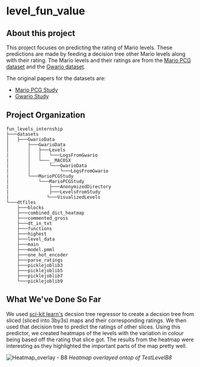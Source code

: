# level_fun_value
## About this project
This project focuses on predicting the rating of Mario levels. These predictions are made by feeding a decision tree other Mario levels along with their rating. The Mario levels and their ratings are from the [Mario PCG dataset](http://guzdial.com/datasets/MarioPCGStudy.zip) and the [Gwario dataset](http://guzdial.com/datasets/GwarioData.zip).

The original papers for the datasets are:
- [Mario PCG Study](https://www.aaai.org/ocs/index.php/AIIDE/AIIDE16/paper/download/14008/13593)
- [Gwario Study](https://dl.acm.org/doi/pdf/10.1145/3102071.3102077)

## Project Organization
```
fun_levels_internship
├───datasets
│   ├───GwarioData
│       ├───GwarioData
│       │   ├───Levels
|       │   │   └───LogsFromGwario
|       │   └───__MACOSX
|       │       └───GwarioData
|       │           └───LogsFromGwario
|       └───MarioPCGStudy
|           └───MarioPCGStudy
|               ├───AnonymizedDirectory
|               ├───LevelsFromStudy
|              └───VisualizedLevels
└───dtfiles
    ├───blocks
    ├───combined_dict_heatmap
    ├───commented_gross
    ├───dt_in_txt
    ├───functions
    ├───highest
    ├───level_data
    ├───main
    ├───model.pmml
    ├───one_hot_encoder
    ├───parse_ratings
    ├───picklejoblib3
    ├───picklejoblib5
    ├───picklejoblib7
    └───picklejoblib9
```
       
## What We've Done So Far
We used [sci-kit learn's](https://scikit-learn.org/stable/) decsion tree regressor to create a decsion tree from sliced (sliced into 3by3s) maps and their corresponding ratings. We then used that decision tree to predict the ratings of other slices. Using this predictor, we created heatmaps of the levels with the variation in colour being based off the rating that slice got. The results from the heatmap were interesting as they highlighted the important parts of the map pretty well.

![Heatmap_overlay - B8](https://user-images.githubusercontent.com/88847148/129467060-1bfee112-4025-49b5-8d2e-3a091ffefc6c.png)
*Heatmap overlayed ontop of TestLevelB8*
